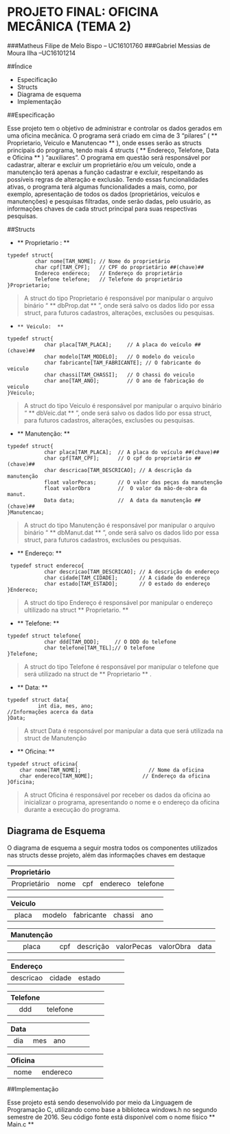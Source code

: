# PROJETO FINAL: OFICINA MECÂNICA (TEMA 2)

###Matheus Filipe de Melo Bispo
– UC16101760 
###Gabriel Messias de Moura Ilha –UC16101214

##Índice 

- Especificação
- Structs
- Diagrama de esquema
- Implementação 


##Especificação

Esse projeto tem o objetivo de administrar e controlar os dados gerados em uma oficina mecânica. O programa será criado em cima de 3 “pilares” ( ** Proprietario, Veiculo e Manutencao ** ), onde esses serão as structs principais do programa, tendo mais 4 structs ( ** Endereço, Telefone, Data e Oficina ** ) “auxiliares”. 
O programa em questão será responsável por cadastrar, alterar e excluir um proprietário e/ou um veículo, onde a manutenção terá apenas a função cadastrar e excluir, respeitando as possíveis regras de alteração e exclusão.
Tendo essas funcionalidades ativas, o programa terá algumas funcionalidades a mais, como, por exemplo, apresentação de todos os dados (proprietários, veículos e manutenções) e pesquisas filtradas, onde serão dadas, pelo usuário, as informações chaves de cada struct principal para suas respectivas pesquisas.

##Structs 

-  ** Proprietario  : **  

````
typedef struct{
	     char nome[TAM_NOME]; // Nome do proprietário 
	     char cpf[TAM_CPF];   // CPF do proprietário ##(chave)##
	     Endereco endereco;   // Endereço do proprietário
	     Telefone telefone;   // Telefone do proprietário
}Proprietario;
````

> A struct do tipo Proprietario é responsável por manipular o arquivo binário “ ** dbProp.dat ** ”, onde será salvo os dados lido por essa struct, para futuros cadastros, alterações, exclusões ou pesquisas.


-	  ** Veiculo:  ** 
```
typedef struct{
	        char placa[TAM_PLACA];     // A placa do veículo ##(chave)##
	        char modelo[TAM_MODELO];   // O modelo do veiculo
	        char fabricante[TAM_FABRICANTE]; // O fabricante do veiculo
	        char chassi[TAM_CHASSI];   // O chassi do veiculo
	        char ano[TAM_ANO];         // O ano de fabricação do veiculo
}Veiculo;
```

> A struct do tipo Veiculo é responsável por manipular o arquivo binário “ ** dbVeic.dat ** ”, onde será salvo os dados lido por essa struct, para futuros cadastros, alterações, exclusões ou pesquisas.



-  ** Manutenção: **
```
typedef struct{
	        char placa[TAM_PLACA];  // A placa do veículo ##(chave)##
	        char cpf[TAM_CPF];      // O cpf do proprietário ##(chave)##
	        char descricao[TAM_DESCRICAO]; // A descrição da manutenção
	        float valorPecas;       // O valor das peças da manutenção
	        float valorObra         //  O valor da mão-de-obra da manut.
	        Data data;              //  A data da manutenção ##(chave)##
}Manutencao;

```

> A struct do tipo Manutenção é responsável por manipular o arquivo binário “ ** dbManut.dat ** ”, onde será salvo os dados lido por essa struct, para futuros cadastros, exclusões ou pesquisas.

- 	 ** Endereço: ** 

```
 typedef struct endereco{
	        char descricao[TAM_DESCRICAO]; // A descrição do endereço
	        char cidade[TAM_CIDADE];       // A cidade do endereço
	        char estado[TAM_ESTADO];       // O estado do endereço
}Endereco;
```	

>	A struct do tipo Endereço é responsável por manipular o endereço ultilizado na  struct **  Proprietario.
 ** 

-  ** 	Telefone: ** 
```
typedef struct telefone{
	        char ddd[TAM_DDD];     // O DDD do telefone
	        char telefone[TAM_TEL];// O telefone
}Telefone;

```

>A struct do tipo Telefone é responsável por manipular o telefone que será utilizado na 
struct de  ** Proprietario ** .

-  ** 	Data: ** 

```
typedef struct data{
	      int dia, mes, ano; 
//Informações acerca da data
}Data;
```

>A struct Data é responsável por manipular a data que será utilizada na struct de 
Manutenção




- 	 ** Oficina: ** 

```
typedef struct oficina{
	char nome[TAM_NOME];                      // Nome da oficina
	char endereco[TAM_NOME];                // Endereço da oficina
}Oficina;
```

>A struct Oficina é responsável por receber os dados da oficina ao inicializar o programa, apresentando o nome e o endereço da oficina durante a execução do programa.

## Diagrama de Esquema

O diagrama de esquema a seguir mostra todos os componentes utilizados nas structs desse projeto, além das informações chaves em destaque

|Proprietário|            |            |            |            |            |
|:----------:|:----------:|:----------:|:----------:|:----------:|:----------:|
|Proprietário|   nome     |cpf         |endereco    |telefone	 |            |

|Veiculo     |            |            |            |            |            |
|:----------:|:----------:|:----------:|:----------:|:----------:|:----------:|
|placa       |	modelo    |fabricante  |chassi      |	ano      |            |

|Manutenção  |            |            |            |            |            |
|:----------:|:----------:|:----------:|:----------:|:----------:|:----------:|
|placa	     |cpf	  |descrição   |valorPecas  |valorObra	 |data        |

|Endereço    |            |            |            |            |            |
|:----------:|:----------:|:----------:|:----------:|:----------:|:----------:|
|descricao   |cidade      |estado      |            |            |            |

|Telefone    |            |            |            |            |            |
|:----------:|:----------:|:----------:|:----------:|:----------:|:----------:|
|ddd         |	telefone  |            |            |            |            |

|Data        |            |            |            |            |            |
|:----------:|:----------:|:----------:|:----------:|:----------:|:----------:|
|dia	     |mes	  |ano         |            |            |            |

|Oficina     |            |            |            |            |            |
|:----------:|:----------:|:----------:|:----------:|:----------:|:----------:|
|nome	     |endereco    |            |            |            |            |


##Implementação

Esse projeto está sendo desenvolvido por meio da Linguagem de Programação C, utilizando como base a biblioteca windows.h no segundo semestre de 2016. Seu código fonte está disponível com o nome físico  ** Main.c **